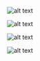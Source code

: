 ![alt text](https://github.com/Sig1smund/goit-node-hw-01/blob/main/data/action_add.png?raw=true)

![alt text](https://github.com/Sig1smund/goit-node-hw-01/blob/main/data/action_get.png?raw=true)

![alt text](https://github.com/Sig1smund/goit-node-hw-01/blob/main/data/action_list.png?raw=true)

![alt text](https://github.com/Sig1smund/goit-node-hw-01/blob/main/data/action_remove.png?raw=true)
